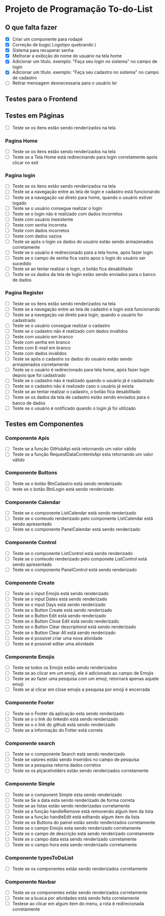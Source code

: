 
# Projeto de Programação To-do-List

## O que falta fazer

- [x] Criar um componente para rodapé
- [x] Correção de bugs( Logotipo quebrando )
- [x] Sistema para recuperar senha
- [x] Melhorar a exibição do nome do usuário na tela home
- [x] Adicionar um titulo. exemplo: "Faça seu login no sistema" no campo de login
- [x] Adicionar um titulo. exemplo: "Faça seu cadastro no sistema" no campo de cadastro
- [ ] Retirar mensagem desnecessaria para o usuário ler

## Testes para o Frontend

## Testes em Páginas

- [ ] Teste se os itens estão sendo renderizados na tela

### Pagina Home

- [ ] Teste se os itens estão sendo renderizados na tela
- [ ] Teste se a Tela Home está redirecinando para login corretamente apois clicar no exit

### Pagina login

- [ ] Teste se os itens estão sendo renderizados na tela
- [ ] Teste se a navegação entre as tela de login e cadastro está funcionando
- [ ] Teste se a navegação vai direto para home, quando o usuário estiver logado
- [ ] Teste se o usuário consegue realizar o login
- [ ] Teste se o login não é realizado com dados incorretos
- [ ] Teste com usuário inexistente
- [ ] Teste com senha incorreta
- [ ] Teste com dados incorretos
- [ ] Teste com dados vazios
- [ ] Teste se apôs o login os dados do usuário estão sendo armazenados corretamente
- [ ] Teste se o usuário é redirecionado para a tela home, após fazer login
- [ ] Teste se o campo de senha fica vazio apos o login do usuário ser sucedido
- [ ] Teste se ao tentar realizar o login, o botão fica desabilitado
- [ ] Teste se os dados da tela de login estão sendo enviados para o banco de dados

### Pagina Register

- [ ] Teste se os itens estão sendo renderizados na tela
- [ ] Teste se a navegação entre as tela de cadastro e login está funcionando
- [ ] Teste se a navegação vai direto para login, quando o usuário for cadastrado
- [ ] Teste se o usuário consegue realizar o cadastro
- [ ] Teste se o cadastro não é realizado com dados inválidos
- [ ] Teste com usuário em branco
- [ ] Teste com senha em branco
- [ ] Teste com E-mail em branco
- [ ] Teste com dados inválidos
- [ ] Teste se apôs o cadastro os dados do usuário estão sendo armazenados corretamente
- [ ] Teste se o usuário é redirecionado para tela home, após fazer login depois que foi cadastrado
- [ ] Teste se o cadastro não é realizado quando o usuário já é cadastrado
- [ ] Teste se o cadastro não é realizado caso o usuário já exista
- [ ] Teste se ao tentar realizar o cadastro, o botão fica desabilitado
- [ ] Teste se os dados da tela de cadastro estão sendo enviados para o banco de dados
- [ ] Teste se o usuário é notificado quando o login já foi utilizado

## Testes em Componentes

### Componente Apis

- [ ] Teste se a função GitHubApi está retornando um valor válido
- [ ] Teste se a função RequestDataContentsApi esta retornando um valor válido

### Componente Buttons

- [ ] Teste se o botão BtnCadastro está sendo renderizado
- [ ] teste se o botão BtnLogin está sendo renderizado

### Componente Calendar

- [ ] Teste se o componente ListCalendar está sendo renderizado
- [ ] Teste se o conteudo renderizado pelo componente ListCalendar está sendo apresentado
- [ ] Teste se o componente PanelCalendar está sendo renderizado
  
### Componente Control

- [ ] Teste se o componente ListControl está sendo renderizado
- [ ] Teste se o conteudo renderizado pelo componete ListControl está sendo apresentado
- [ ] Teste se o componente PanelControl está sendo renderizado

### Componente Create

- [ ] Teste se o input Emojis está sendo renderizado
- [ ] Teste se o input Dates está sendo renderizado
- [ ] Teste se o input Days está sendo renderizado
- [ ] Teste se o Button Create está sendo renderizado
- [ ] Teste se o Button Edit está sendo renderizado
- [ ] Teste se o Button Close Edit está sendo renderizado
- [ ] Teste se o Button Clear descriptiond está sendo renderizado
- [ ] Teste se o Button Clear All está sendo renderizado
- [ ] Teste se é possível criar uma nova atividade
- [ ] Teste se é possível editar uma atividade

### Componente Emojis

- [ ] Teste se todos os Emojis estão sendo renderizados
- [ ] Teste se ao clicar em um emoji, ele é adicionado ao campo de Emojis
- [ ] Teste se ao fazer uma pesquisa com um emoji, retornará apenas aquele emoji
- [ ] Teste se al clicar em close emojis a pesquisa por emoji é encerrada
  
### Componente Footer

- [ ] Teste se o Footer da aplicação esta sendo renderizado
- [ ] Teste se o o link do linkedin está sendo renderizado
- [ ] Teste se o o link do github está sendo renderizado
- [ ] Teste se a informação do Fotter está correta

### Componente search

- [ ] Teste se o componente Search está sendo renderizado
- [ ] Teste se valores estão sendo inseridos no campo de pesquisa
- [ ] Teste se a pesquisa retorna dados corretos
- [ ] Teste se os plçaceholders estão sendo renderizados corretamente

### Componente Simple

- [ ] Teste se o component Simple esta sendo renderizado
- [ ] Teste se Se a data esta sendo renderizado de forma correta
- [ ] Teste se as listas estão sendo renderizadas corretamente
- [ ] Teste se a função handleRemove está removendo algum item da lista
- [ ] Teste se a função handleEdit está editando algum item da lista
- [ ] Teste se os Buttons do painel estão sendo renderizados corretamente
- [ ] Teste se o campo Emojis esta sendo renderizado corretamente
- [ ] Teste se o campo de descrição está sendo renderizado corretamente
- [ ] Teste se o campo data esta sendo renderizado corretamente
- [ ] Teste se o campo hora esta sendo renderizado corretamente

### Componente typesToDoList

- [ ] Teste se os componentes estão sendo renderizados corretamente
  
### Componente Navbar

- [ ] Teste se os componentes estão sendo renderizados corretamente
- [ ] Teste se a busca por atividades está sendo feita corretamente
- [ ] Testese ao clicar em algum item do menu, a rota é redirecionada corretamente
